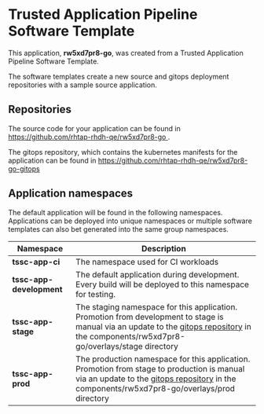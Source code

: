 # Trusted Application Pipeline Software Template

This application, **rw5xd7pr8-go**, was created from a Trusted Application Pipeline Software Template.

The software templates create a new source and gitops deployment repositories with a sample source application. 

## Repositories

The source code for your application can be found in [https://github.com/rhtap-rhdh-qe/rw5xd7pr8-go ](https://github.com/rhtap-rhdh-qe/rw5xd7pr8-go ).
 
The gitops repository, which contains the kubernetes manifests for the application can be found in 
[https://github.com/rhtap-rhdh-qe/rw5xd7pr8-go-gitops ](https://github.com/rhtap-rhdh-qe/rw5xd7pr8-go-gitops ) 

## Application namespaces 

The default application will be found in the following namespaces. Applications can be deployed into unique namespaces or multiple software templates can also bet generated into the same group namespaces.  

|  Namespace   |  Description   |  
| -------- | -------- |
| **tssc-app-ci** | The namespace used for CI workloads |
| **tssc-app-development** | The default application during development. Every build will be deployed to this namespace for testing. |
| **tssc-app-stage** | The staging namespace for this application. Promotion from development to stage is manual via an update to the [gitops repository](https://github.com/rhtap-rhdh-qe/rw5xd7pr8-go-gitops ) in the components/rw5xd7pr8-go/overlays/stage directory |
| **tssc-app-prod** | The production namespace for this application. Promotion from stage to production is manual via an update to the [gitops repository](https://github.com/rhtap-rhdh-qe/rw5xd7pr8-go-gitops ) in the components/rw5xd7pr8-go/overlays/prod directory |